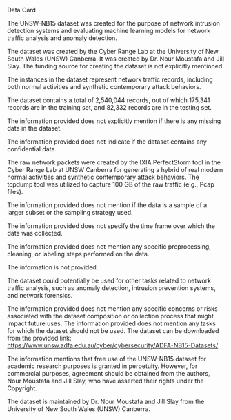 Data Card

The UNSW-NB15 dataset was created for the purpose of network intrusion detection systems and evaluating machine learning models for network traffic analysis and anomaly detection.

The dataset was created by the Cyber Range Lab at the University of New South Wales (UNSW) Canberra. It was created by Dr. Nour Moustafa and Jill Slay. The funding source for creating the dataset is not explicitly mentioned.

The instances in the dataset represent network traffic records, including both normal activities and synthetic contemporary attack behaviors.

The dataset contains a total of 2,540,044 records, out of which 175,341 records are in the training set, and 82,332 records are in the testing set.

The information provided does not explicitly mention if there is any missing data in the dataset.

The information provided does not indicate if the dataset contains any confidential data.

The raw network packets were created by the IXIA PerfectStorm tool in the Cyber Range Lab at UNSW Canberra for generating a hybrid of real modern normal activities and synthetic contemporary attack behaviors. The tcpdump tool was utilized to capture 100 GB of the raw traffic (e.g., Pcap files).

The information provided does not mention if the data is a sample of a larger subset or the sampling strategy used.

The information provided does not specify the time frame over which the data was collected.

The information provided does not mention any specific preprocessing, cleaning, or labeling steps performed on the data.

The information is not provided.

The dataset could potentially be used for other tasks related to network traffic analysis, such as anomaly detection, intrusion prevention systems, and network forensics.

The information provided does not mention any specific concerns or risks associated with the dataset composition or collection process that might impact future uses.
The information provided does not mention any tasks for which the dataset should not be used.
The dataset can be downloaded from the provided link: https://www.unsw.adfa.edu.au/cyber/cybersecurity/ADFA-NB15-Datasets/

The information mentions that free use of the UNSW-NB15 dataset for academic research purposes is granted in perpetuity. However, for commercial purposes, agreement should be obtained from the authors, Nour Moustafa and Jill Slay, who have asserted their rights under the Copyright.

The dataset is maintained by Dr. Nour Moustafa and Jill Slay from the University of New South Wales (UNSW) Canberra.
